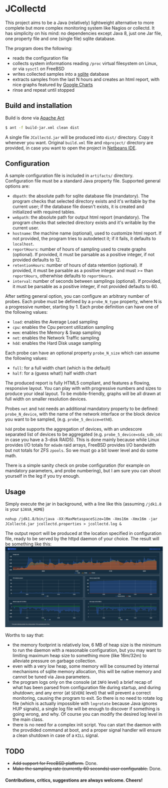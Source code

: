 # JCollectd

This project aims to be a Java (relatively) lightweight alternative to more complete but more complex monitoring system like Nagios or collectd. 
It has simplicity on his mind: no dependencies except Java 8, just one Jar file, one property file and one (single file) sqlite database.

The program does the following:
* reads the configuration file
* collects system informations reading `/proc` virtual filesystem on Linux, or via `sysctl` on FreeBSD
* writes collected samples into a [sqlite](https://www.sqlite.org/) database
* extracts samples from the last N hours and creates an html report, with nice graphs featured by [Google Charts](https://developers.google.com/chart/)
* rinse and repeat until stopped

## Build and installation
Build is done via [Apache Ant](http://ant.apache.org/)
```bash
$ ant -f build-jar.xml clean dist
```
A single file `JCollectd.jar` will be produced into `dist/` directory. Copy it whenever you want.
Original `build.xml` file and `nbproject/` directory are provided, in case you want to open the project in [Netbeans IDE](https://netbeans.org/).

## Configuration
A sample configuration file is included in `artifacts/` directory. Configuration file must be a standard Java property file. 
Supported general options are:
* `dbpath`: the absolute path for sqlite database file (mandatory). The program checks that selected directory exists and it's writable by the current user; if the database file doesn't exists, it is created and initialized with required tables.
* `webpath`: the absolute path for output html report (mandatory). The program checks that selected directory exists and it's writable by the current user.
* `hostname`: the machine name (optional), used to customize html report. If not provided, the program tries to autodetect it; if it fails, it defaults to `localhost`.
* `reportHours`: number of hours of sampling used to create graphs (optional). If provided, it must be parsable as a positive integer, if not provided defaults to 12.
* `retentionHours`: number of hours of data retention (optional). If provided, it must be parsable as a positive integer and must >= than `reportHours`, otherwhise defaults to `reportHours`.
* `interval`: number of seconds between samplings (optional). If provided, it must be parsable as a positive integer, if not provided defaults to 60.

After setting general option, you can configure an arbitrary number of probes. Each probe must be defined by a `probe_N_type` property, where N is a progressive number, starting by 1.
Each probe definition can have one of the following values:
* `load`: enables the Average Load sampling
* `cpu`: enables the Cpu percent utilization sampling
* `mem`: enables the Memory & Swap sampling
* `net`: enables the Network Traffic sampling
* `hdd`: enables the Hard Disk usage sampling

Each probe can have an optional property `probe_N_size` which can assume the following values:
* `full`: for a full width chart (which is the default)
* `half`: for a (guess what!) half width chart

The produced report is fully HTML5 compliant, and features a flowing, responsive layout. You can play with with progressive numbers and sizes to produce your ideal layout. To be mobile-friendly, graphs will be all drawn at full width on smaller resolution devices.

Probes `net` and `hdd` needs an additional mandatory property to be defined: `probe_N_device`, with the name of the network interface or the block device you want to be sampled, (e.g. `probe_5_device=eth0`).

`hdd` probe supports the aggregation of devices, with an undescore separated list of devices to be aggregated (e.g. `probe_5_device=sda_sdb_sdc` in case you have a 3-disk RAID5).
This is done mainly because while Linux provides I/O totals for `mdadm` raid arrays, FreeBSD provides I/O bandwidth but not totals for ZFS `zpools`. So we must go a bit lower level and do some math.

There is a simple sanity check on probe configuration (for example on mandatory parameters, and probe numbering), but I am sure you can shoot yourself in the leg if you try enough.

## Usage
Simply execute the jar in background, with a line like this (assuming `/jdk1.8` is your `$JAVA_HOME`)
```
nohup /jdk1.8/bin/java -XX:MaxMetaspaceSize=10m -Xms16m -Xmx16m -jar JCollectd.jar jcollectd.properties > jcollectd.log &
```
The output report will be produced at the location specified in configuration file, ready to be served by the httpd daemon of your choice. The result will be something like this:
![report](https://raw.githubusercontent.com/GilGalaad/JCollectd/master/artifacts/JCollectd.png)

Worths to say that:
* the memory footprint is relatively low, 6 MB of heap size is the minimum to run the daemon with a reasonable configuration, but you may want to limiting maximum heap size to something more (like 16m/32m) to alleviate pressure on garbage collection.
* even with a very low heap, some memory will be consumed by internal mechanisms of sqlite memory allocation, this will be native memory and cannot be tuned via Java parameters.
* the program logs only on the console (at `INFO` level) a brief recap of what has been parsed from configuration file during startup, and during shutdown; and any error (at `SEVERE` level) that will prevent a correct monitoring, causing the program to exit. So there is no need to rotate log file (which is actually impossible with `logrotate` because Java ignores HUP signals), a single log file will be enough to discover if something is going wrong, and why. Of course you can modify the desired log level in the main class.
* there is no need for a complex init script. You can start the daemon with the provdided command at boot, and a proper signal handler will ensure a clean shutdown in case of a `KILL` signal.

## TODO
* ~~Add support for FreeBSD platform.~~ Done.
* ~~Make the sampling rate (currently 60 seconds) user configurable.~~ Done.

#### Contributions, critics, suggestions are always welcome. Cheers!
